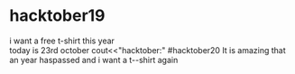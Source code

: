 # hacktober19
i want a free t-shirt this year
<br>
today is 23rd october
cout<<"hacktober:"
#hacktober20
It is amazing that 
an year haspassed and i want a t--shirt again
